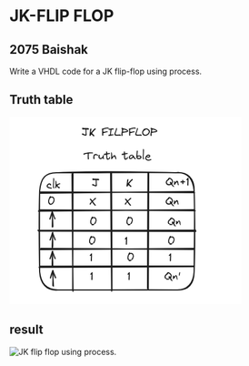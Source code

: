 <h1>JK-FLIP FLOP</h1>
<h2>2075 Baishak</h2>
<p>Write a VHDL code for a JK flip-flop using process.</p>
<h2> Truth table</h2>
<img src="./TruthTable.png"/>
<h2> result</h2>
<img src="./JK_flipflop.png" alt="JK flip flop using process." />
